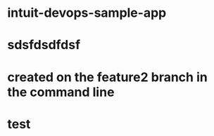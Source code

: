 # intuit-devops-sample-app
# sdsfdsdfdsf
# created on the feature2 branch in the command line
# test
